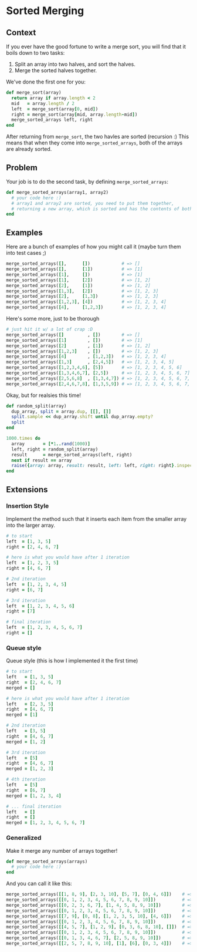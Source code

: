 Sorted Merging
==============

Context
-------

If you ever have the good fortune to write a merge sort,
you will find that it boils down to two tasks:

1. Split an array into two halves, and sort the halves.
2. Merge the sorted halves together.

We've done the first one for you:

```ruby
def merge_sort(array)
  return array if array.length < 2
  mid   = array.length / 2
  left  = merge_sort(array[0, mid])
  right = merge_sort(array[mid, array.length-mid])
  merge_sorted_arrays left, right
end
```

After returning from `merge_sort`, the two havles are sorted
(recursion :) This means that when they come into
`merge_sorted_arrays`, both of the arrays are already sorted.


Problem
-------

Your job is to do the second task, by defining `merge_sorted_arrays`:

```ruby
def merge_sorted_arrays(array1, array2)
  # your code here :)
  # array1 and array2 are sorted, you need to put them together,
  # returning a new array, which is sorted and has the contents of both
end
```

Examples
--------

Here are a bunch of examples of how you might call it
(maybe turn them into test cases ;)

```ruby
merge_sorted_arrays([],      [])            # => []
merge_sorted_arrays([],      [1])           # => [1]
merge_sorted_arrays([1],     [])            # => [1]
merge_sorted_arrays([1],     [2])           # => [1, 2]
merge_sorted_arrays([2],     [1])           # => [1, 2]
merge_sorted_arrays([1,3],   [2])           # => [1, 2, 3]
merge_sorted_arrays([2],     [1,3])         # => [1, 2, 3]
merge_sorted_arrays([1,2,3], [4])           # => [1, 2, 3, 4]
merge_sorted_arrays([4],     [1,2,3])       # => [1, 2, 3, 4]
```

Here's some more, just to be thorough

```ruby
# just hit it w/ a lot of crap :D
merge_sorted_arrays([]         , [])        # => []
merge_sorted_arrays([1]        , [])        # => [1]
merge_sorted_arrays([2]        , [1])       # => [1, 2]
merge_sorted_arrays([1,2,3]    , [])        # => [1, 2, 3]
merge_sorted_arrays([4]        , [1,2,3])   # => [1, 2, 3, 4]
merge_sorted_arrays([1,3]      , [2,4,5])   # => [1, 2, 3, 4, 5]
merge_sorted_arrays([1,2,3,4,6], [5])       # => [1, 2, 3, 4, 5, 6]
merge_sorted_arrays([1,3,4,6,7], [2,5])     # => [1, 2, 3, 4, 5, 6, 7]
merge_sorted_arrays([2,5,6,8]  , [1,3,4,7]) # => [1, 2, 3, 4, 5, 6, 7, 8]
merge_sorted_arrays([2,4,6,7,8], [1,3,5,9]) # => [1, 2, 3, 4, 5, 6, 7, 8, 9]
```

Okay, but for realsies this time!

```ruby
def random_split(array)
  dup_array, split = array.dup, [[], []]
  split.sample << dup_array.shift until dup_array.empty?
  split
end

1000.times do
  array       = [*1..rand(1000)]
  left, right = random_split(array)
  result      = merge_sorted_arrays(left, right)
  next if result == array
  raise({array: array, result: result, left: left, right: right}.inspect)
end
```

Extensions
----------

### Insertion Style

Implement the method such that it inserts each item from the smaller array
into the larger array.

```ruby
# to start
left  = [1, 3, 5]
right = [2, 4, 6, 7]

# here is what you would have after 1 iteration
left  = [1, 2, 3, 5]
right = [4, 6, 7]

# 2nd iteration
left  = [1, 2, 3, 4, 5]
right = [6, 7]

# 3rd iteration
left  = [1, 2, 3, 4, 5, 6]
right = [7]

# final iteration
left  = [1, 2, 3, 4, 5, 6, 7]
right = []
```

### Queue style

Queue style (this is how I implemented it the first time)

```ruby
# to start
left   = [1, 3, 5]
right  = [2, 4, 6, 7]
merged = []

# here is what you would have after 1 iteration
left   = [2, 3, 5]
right  = [4, 6, 7]
merged = [1]

# 2nd iteration
left   = [3, 5]
right  = [4, 6, 7]
merged = [1, 2]

# 3rd iteration
left   = [5]
right  = [4, 6, 7]
merged = [1, 2, 3]

# 4th iteration
left   = [5]
right  = [6, 7]
merged = [1, 2, 3, 4]

# ... final iteration
left   = []
right  = []
merged = [1, 2, 3, 4, 5, 6, 7]
```

### Generalized

Make it merge any number of arrays together!

```ruby
def merge_sorted_arrays(arrays)
  # your code here :)
end
```

And you can call it like this:

```ruby
merge_sorted_arrays([[1, 8, 9], [2, 3, 10], [5, 7], [0, 4, 6]])    # => [0, 1, 2, 3, 4, 5, 6, 7, 8, 9, 10]
merge_sorted_arrays([[0, 1, 2, 3, 4, 5, 6, 7, 8, 9, 10]])          # => [0, 1, 2, 3, 4, 5, 6, 7, 8, 9, 10]
merge_sorted_arrays([[0, 2, 3, 6, 7], [1, 4, 5, 8, 9, 10]])        # => [0, 1, 2, 3, 4, 5, 6, 7, 8, 9, 10]
merge_sorted_arrays([[0, 1, 2, 3, 4, 5, 6, 7, 8, 9, 10]])          # => [0, 1, 2, 3, 4, 5, 6, 7, 8, 9, 10]
merge_sorted_arrays([[7, 9], [0, 8], [1, 2, 3, 5, 10], [4, 6]])    # => [0, 1, 2, 3, 4, 5, 6, 7, 8, 9, 10]
merge_sorted_arrays([[0, 1, 2, 3, 4, 5, 6, 7, 8, 9, 10]])          # => [0, 1, 2, 3, 4, 5, 6, 7, 8, 9, 10]
merge_sorted_arrays([[4, 5, 7], [1, 2, 9], [0, 3, 6, 8, 10], []])  # => [0, 1, 2, 3, 4, 5, 6, 7, 8, 9, 10]
merge_sorted_arrays([[0, 1, 2, 3, 4, 5, 6, 7, 8, 9, 10]])          # => [0, 1, 2, 3, 4, 5, 6, 7, 8, 9, 10]
merge_sorted_arrays([[0, 1, 3, 4, 6, 7], [2, 5, 8, 9, 10]])        # => [0, 1, 2, 3, 4, 5, 6, 7, 8, 9, 10]
merge_sorted_arrays([[2, 5, 7, 8, 9, 10], [1], [6], [0, 3, 4]])    # => [0, 1, 2, 3, 4, 5, 6, 7, 8, 9, 10]
```
